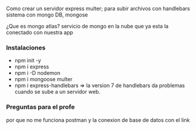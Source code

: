 Como crear un servidor express
multer; para subir archivos con handlebars
sistema con mongo DB, mongose

¿Que es mongo atlas?
servicio de mongo en la nube que ya esta la conectado con nuestra app


### Instalaciones

- npm init -y 
- npm i express
- npm i -D nodemon
- npm i mongoose multer
- npm i express-handlebars => la version 7 de handlebars da problemas cuando se sube a un servidor web.

### Preguntas para el profe

por que no me funciona postman y la conexion de base de datos con el link

